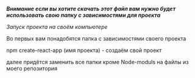 ***Внимание если вы хотите скачать этот  файл вам нужно будет использовать свою папку с зависимостями для проекта***

*Запуск проекта на своём компьютере*

Во первых вам понадобятся папка с зависимостями своего проекта

npm create-react-app (имя проекта) - создаём свой проект

далее придётся заменить все папки кроме Node-moduls на файлы из моего репозитория
